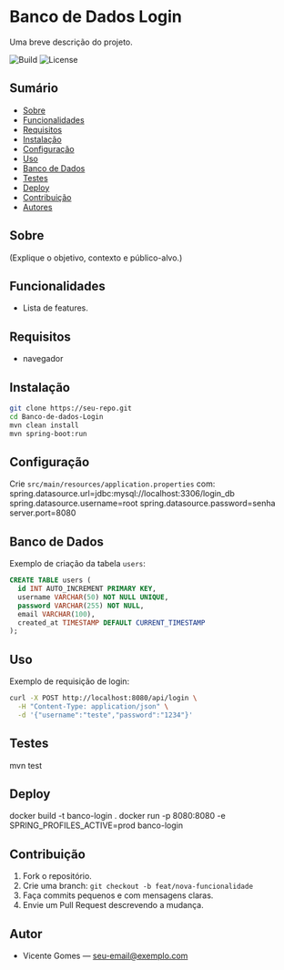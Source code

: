 # Banco de Dados Login

Uma breve descrição do projeto.

![Build](https://img.shields.io/badge/build-passing-brightgreen) ![License](https://img.shields.io/badge/license-MIT-blue)

## Sumário
- [Sobre](#sobre)
- [Funcionalidades](#funcionalidades)
- [Requisitos](#requisitos)
- [Instalação](#instalação)
- [Configuração](#configuração)
- [Uso](#uso)
- [Banco de Dados](#banco-de-dados)
- [Testes](#testes)
- [Deploy](#deploy)
- [Contribuição](#contribuição)
- [Autores](#autor)

## Sobre
(Explique o objetivo, contexto e público-alvo.)

## Funcionalidades
- Lista de features.

## Requisitos
- navegador

## Instalação
```bash
git clone https://seu-repo.git
cd Banco-de-dados-Login
mvn clean install
mvn spring-boot:run
```


## Configuração
Crie `src/main/resources/application.properties` com:
spring.datasource.url=jdbc:mysql://localhost:3306/login_db
spring.datasource.username=root
spring.datasource.password=senha
server.port=8080


## Banco de Dados
Exemplo de criação da tabela `users`:
```sql
CREATE TABLE users (
  id INT AUTO_INCREMENT PRIMARY KEY,
  username VARCHAR(50) NOT NULL UNIQUE,
  password VARCHAR(255) NOT NULL,
  email VARCHAR(100),
  created_at TIMESTAMP DEFAULT CURRENT_TIMESTAMP
);
```

## Uso
Exemplo de requisição de login:
```bash
curl -X POST http://localhost:8080/api/login \
  -H "Content-Type: application/json" \
  -d '{"username":"teste","password":"1234"}'
```

## Testes
mvn test

## Deploy
docker build -t banco-login .
docker run -p 8080:8080 -e SPRING_PROFILES_ACTIVE=prod banco-login


## Contribuição
1. Fork o repositório.
2. Crie uma branch: `git checkout -b feat/nova-funcionalidade`
3. Faça commits pequenos e com mensagens claras.
4. Envie um Pull Request descrevendo a mudança.

## Autor
- Vicente Gomes — <seu-email@exemplo.com>

